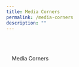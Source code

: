 ```yaml
---
title: Media Corners
permalink: /media-corners
description: ""
---
```

<style type="text/css">
	body {font-size:14px;line-height:1.42857143;}
	h1, h2, h3, h4, h5, h6 {line-height:1.1;}
	.content p, .content li {margin:0 0 15px;font-size:inherit;line-height:inherit;}
	.mobile {display:block!important;}
	.desktop {display:none!important;}
	.navbar-end, .is-search-bar {display:none;}
	#main-content .bp-section {padding:0;}
	#main-content .bp-section-pagetitle {display:none;}
	#main-content .bp-container {width:100%;max-width:100%;min-height:250px;padding:0!important;}
	#main-content .bp-container .row {margin:0;}
	#main-content .bp-container .col {padding:0;}
	#main-content .col.is-8 {width:100%;margin:0;}
	#main-content .col.is-1 {display:none;}
	@media(min-width:1280px) {
		.mobile {display:none!important;}
		.desktop {display:block!important;}
	}
	
	.par-main {padding:35px 15px;}
	.par-main .par-list-none {list-style:none;margin:0;}
	@media(min-width:768px) {
		.par-main {max-width:720px;margin:0 auto;}
	}
	@media(min-width:992px) {
		.par-main {max-width:970px;}
	}
	@media(min-width:1440px) {
		.par-main {max-width:1280px;}
	}
</style>
<div class="par-main">
	<p>Media Corners</p>
</div>